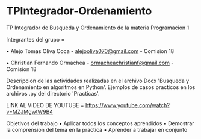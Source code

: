 # TPIntegrador-Ordenamiento
TP Integrador de Busqueda y Ordenamiento de la materia Programacion 1

Integrantes del grupo = 

• Alejo Tomas Oliva Coca - alejooliva070@gmail.com  - Comision 18

• Christian Fernando Ormachea - ormacheachristianf@gmail.com - Comision 18

Descripcion de las actividades realizadas en el archivo Docx 'Busqueda y Ordenamiento en algoritmos en Python'.
Ejemplos de casos practicos en los archivos .py del directorio 'Practicas'.

LINK AL VIDEO DE YOUTUBE = https://www.youtube.com/watch?v=MZJMgwtW9B4

Objetivos del trabajo
• Aplicar todos los conceptos aprendidos
• Demostrar la comprension del tema en la practica
• Aprender a trabajar en conjunto



